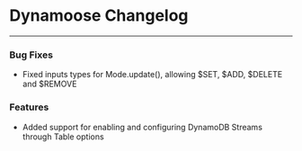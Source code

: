 # Dynamoose Changelog

---

### Bug Fixes

- Fixed inputs types for Mode.update(), allowing $SET, $ADD, $DELETE and $REMOVE

### Features

- Added support for enabling and configuring DynamoDB Streams through Table options